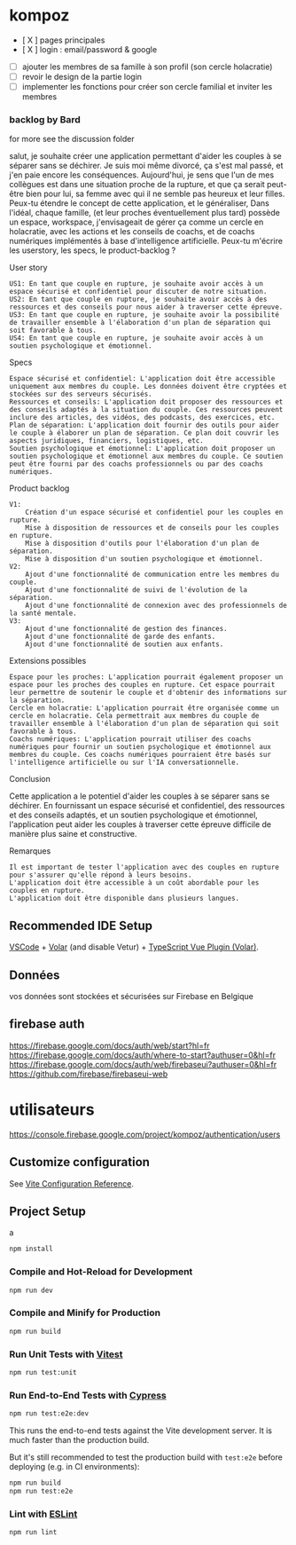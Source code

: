 # kompoz

- [ X ] pages principales
- [ X ] login : email/password & google
- [   ] ajouter les membres de sa famille à son profil (son cercle holacratie)
- [  ] revoir le design de la partie login
- [ ] implementer les fonctions pour créer son cercle familial et inviter les membres

### backlog by Bard
for more see the discussion folder




salut, je souhaite créer une application permettant d'aider les couples à se séparer sans se déchirer. Je suis moi même divorcé, ça s'est mal passé, et j'en paie encore les conséquences. Aujourd'hui, je sens que l'un de mes collègues est dans une situation proche de la rupture,  et que ça serait peut-être bien pour lui, sa femme avec qui il ne semble pas heureux et leur filles. Peux-tu étendre le concept de cette application, et le généraliser, Dans l'idéal, chaque famille, (et leur proches éventuellement plus tard) possède un espace, workspace, j'envisageait de gérer ça comme un cercle en holacratie, avec les actions et les conseils de coachs, et de coachs numériques implémentés à base d'intelligence artificielle. Peux-tu m'écrire les userstory, les specs, le product-backlog ?

User story

    US1: En tant que couple en rupture, je souhaite avoir accès à un espace sécurisé et confidentiel pour discuter de notre situation.
    US2: En tant que couple en rupture, je souhaite avoir accès à des ressources et des conseils pour nous aider à traverser cette épreuve.
    US3: En tant que couple en rupture, je souhaite avoir la possibilité de travailler ensemble à l'élaboration d'un plan de séparation qui soit favorable à tous.
    US4: En tant que couple en rupture, je souhaite avoir accès à un soutien psychologique et émotionnel.

Specs

    Espace sécurisé et confidentiel: L'application doit être accessible uniquement aux membres du couple. Les données doivent être cryptées et stockées sur des serveurs sécurisés.
    Ressources et conseils: L'application doit proposer des ressources et des conseils adaptés à la situation du couple. Ces ressources peuvent inclure des articles, des vidéos, des podcasts, des exercices, etc.
    Plan de séparation: L'application doit fournir des outils pour aider le couple à élaborer un plan de séparation. Ce plan doit couvrir les aspects juridiques, financiers, logistiques, etc.
    Soutien psychologique et émotionnel: L'application doit proposer un soutien psychologique et émotionnel aux membres du couple. Ce soutien peut être fourni par des coachs professionnels ou par des coachs numériques.

Product backlog

    V1:
        Création d'un espace sécurisé et confidentiel pour les couples en rupture.
        Mise à disposition de ressources et de conseils pour les couples en rupture.
        Mise à disposition d'outils pour l'élaboration d'un plan de séparation.
        Mise à disposition d'un soutien psychologique et émotionnel.
    V2:
        Ajout d'une fonctionnalité de communication entre les membres du couple.
        Ajout d'une fonctionnalité de suivi de l'évolution de la séparation.
        Ajout d'une fonctionnalité de connexion avec des professionnels de la santé mentale.
    V3:
        Ajout d'une fonctionnalité de gestion des finances.
        Ajout d'une fonctionnalité de garde des enfants.
        Ajout d'une fonctionnalité de soutien aux enfants.

Extensions possibles

    Espace pour les proches: L'application pourrait également proposer un espace pour les proches des couples en rupture. Cet espace pourrait leur permettre de soutenir le couple et d'obtenir des informations sur la séparation.
    Cercle en holacratie: L'application pourrait être organisée comme un cercle en holacratie. Cela permettrait aux membres du couple de travailler ensemble à l'élaboration d'un plan de séparation qui soit favorable à tous.
    Coachs numériques: L'application pourrait utiliser des coachs numériques pour fournir un soutien psychologique et émotionnel aux membres du couple. Ces coachs numériques pourraient être basés sur l'intelligence artificielle ou sur l'IA conversationnelle.

Conclusion

Cette application a le potentiel d'aider les couples à se séparer sans se déchirer. En fournissant un espace sécurisé et confidentiel, des ressources et des conseils adaptés, et un soutien psychologique et émotionnel, l'application peut aider les couples à traverser cette épreuve difficile de manière plus saine et constructive.

Remarques

    Il est important de tester l'application avec des couples en rupture pour s'assurer qu'elle répond à leurs besoins.
    L'application doit être accessible à un coût abordable pour les couples en rupture.
    L'application doit être disponible dans plusieurs langues.


## Recommended IDE Setup

[VSCode](https://code.visualstudio.com/) + [Volar](https://marketplace.visualstudio.com/items?itemName=Vue.volar) (and disable Vetur) + [TypeScript Vue Plugin (Volar)](https://marketplace.visualstudio.com/items?itemName=Vue.vscode-typescript-vue-plugin).


## Données 
vos données sont stockées et sécurisées sur Firebase en Belgique

## firebase auth
https://firebase.google.com/docs/auth/web/start?hl=fr
https://firebase.google.com/docs/auth/where-to-start?authuser=0&hl=fr
https://firebase.google.com/docs/auth/web/firebaseui?authuser=0&hl=fr
https://github.com/firebase/firebaseui-web

# utilisateurs
https://console.firebase.google.com/project/kompoz/authentication/users


## Customize configuration

See [Vite Configuration Reference](https://vitejs.dev/config/).

## Project Setup
a
```sh
npm install
```

### Compile and Hot-Reload for Development

```sh
npm run dev
```

### Compile and Minify for Production

```sh
npm run build
```

### Run Unit Tests with [Vitest](https://vitest.dev/)

```sh
npm run test:unit
```

### Run End-to-End Tests with [Cypress](https://www.cypress.io/)

```sh
npm run test:e2e:dev
```

This runs the end-to-end tests against the Vite development server.
It is much faster than the production build.

But it's still recommended to test the production build with `test:e2e` before deploying (e.g. in CI environments):

```sh
npm run build
npm run test:e2e
```

### Lint with [ESLint](https://eslint.org/)

```sh
npm run lint
```
